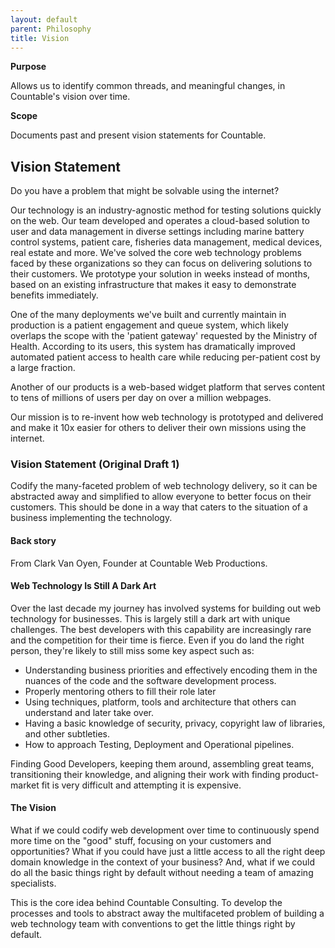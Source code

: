 ```yaml
---
layout: default
parent: Philosophy
title: Vision
---
```


**Purpose**

Allows us to identify common threads, and meaningful changes, in Countable's vision over time.

**Scope**

Documents past and present vision statements for Countable.

## Vision Statement

Do you have a problem that might be solvable using the internet?

Our technology is an industry-agnostic method for testing solutions
quickly on the web. Our team developed and operates a cloud-based
solution to user and data management in diverse settings including
marine battery control systems, patient care, fisheries data management,
medical devices, real estate and more. We've solved the core web
technology problems faced by these organizations so they can focus on
delivering solutions to their customers. We prototype your solution in
weeks instead of months, based on an existing infrastructure that makes
it easy to demonstrate benefits immediately.

One of the many deployments we've built and currently maintain in
production is a patient engagement and queue system, which likely
overlaps the scope with the 'patient gateway' requested by the Ministry
of Health. According to its users, this system has dramatically improved
automated patient access to health care while reducing per-patient cost
by a large fraction.

Another of our products is a web-based widget platform that serves
content to tens of millions of users per day on over a million webpages.

Our mission is to re-invent how web technology is prototyped and
delivered and make it 10x easier for others to deliver their own
missions using the internet.

### Vision Statement (Original Draft 1)

Codify the many-faceted problem of web technology delivery, so it can be
abstracted away and simplified to allow everyone to better focus on
their customers. This should be done in a way that caters to the
situation of a business implementing the technology.

#### Back story

From Clark Van Oyen, Founder at Countable Web Productions.

#### Web Technology Is Still A Dark Art

Over the last decade my journey has involved systems for building out
web technology for businesses. This is largely still a dark art with
unique challenges. The best developers with this capability are
increasingly rare and the competition for their time is fierce. Even if
you do land the right person, they're likely to still miss some key
aspect such as:

  - Understanding business priorities and effectively encoding them in
    the nuances of the code and the software development process.
  - Properly mentoring others to fill their role later
  - Using techniques, platform, tools and architecture that others can
    understand and later take over.
  - Having a basic knowledge of security, privacy, copyright law of
    libraries, and other subtleties.
  - How to approach Testing, Deployment and Operational pipelines.

Finding Good Developers, keeping them around, assembling great teams,
transitioning their knowledge, and aligning their work with finding
product-market fit is very difficult and attempting it is expensive.

#### The Vision

What if we could codify web development over time to continuously spend
more time on the "good" stuff, focusing on your customers and
opportunities? What if you could have just a little access to all the
right deep domain knowledge in the context of your business? And, what
if we could do all the basic things right by default without needing a
team of amazing specialists.

This is the core idea behind Countable Consulting. To develop the
processes and tools to abstract away the multifaceted problem of
building a web technology team with conventions to get the little things
right by default.

